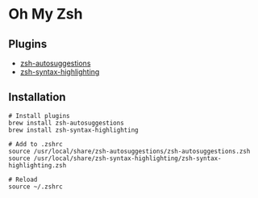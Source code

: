 # Oh My Zsh

## Plugins

- [zsh-autosuggestions](https://github.com/zsh-users/zsh-autosuggestions)
- [zsh-syntax-highlighting](https://github.com/zsh-users/zsh-syntax-highlighting)

## Installation

```
# Install plugins
brew install zsh-autosuggestions
brew install zsh-syntax-highlighting

# Add to .zshrc
source /usr/local/share/zsh-autosuggestions/zsh-autosuggestions.zsh
source /usr/local/share/zsh-syntax-highlighting/zsh-syntax-highlighting.zsh

# Reload
source ~/.zshrc
```
